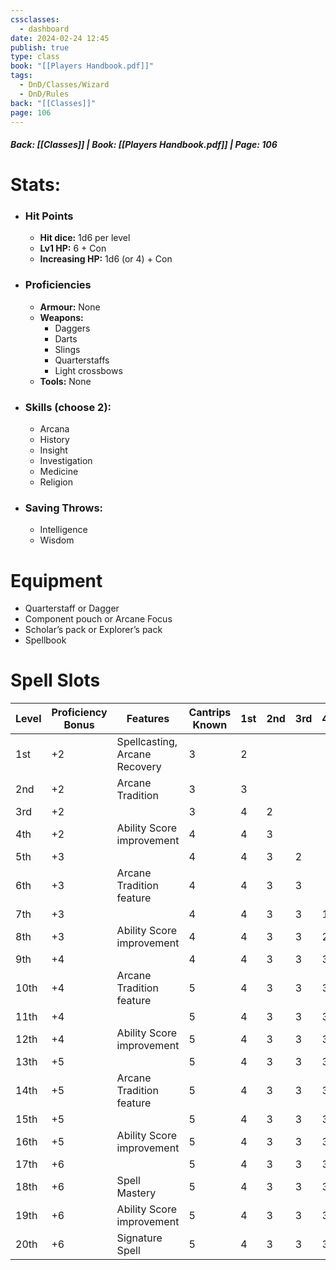 ```yaml
---
cssclasses:
  - dashboard
date: 2024-02-24 12:45
publish: true
type: class
book: "[[Players Handbook.pdf]]"
tags:
  - DnD/Classes/Wizard
  - DnD/Rules
back: "[[Classes]]"
page: 106
---
```

##### Back: [[Classes]] | Book: [[Players Handbook.pdf]] | Page: 106
 

# Stats:
- ### Hit Points
	- **Hit dice:** 1d6 per level
	- **Lv1 HP:**  6 + Con
	- **Increasing HP:** 1d6 (or 4) + Con
- ### Proficiencies
	- **Armour:** None
	- **Weapons:** 
		- Daggers
		- Darts
		- Slings
		- Quarterstaffs
		- Light crossbows
	- **Tools:** None
- ### Skills (choose 2):
	- Arcana
	- History
	- Insight
	- Investigation
	- Medicine
	- Religion
- ### Saving Throws:
	- Intelligence
	- Wisdom
# Equipment
- Quarterstaff or Dagger
- Component pouch or Arcane Focus
- Scholar’s pack or Explorer’s pack
- Spellbook

# Spell Slots

| Level | Proficiency Bonus | Features                      | Cantrips Known | 1st | 2nd | 3rd | 4th | 5th | 6th | 7th | 8th | 9th |
| ----- | ----------------- | ----------------------------- | -------------- | --- | --- | --- | --- | --- | --- | --- | --- | --- |
| 1st   | +2                | Spellcasting, Arcane Recovery | 3              | 2   |     |     |     |     |     |     |     |     |
| 2nd   | +2                | Arcane Tradition              | 3              | 3   |     |     |     |     |     |     |     |     |
| 3rd   | +2                |                               | 3              | 4   | 2   |     |     |     |     |     |     |     |
| 4th   | +2                | Ability Score improvement     | 4              | 4   | 3   |     |     |     |     |     |     |     |
| 5th   | +3                |                               | 4              | 4   | 3   | 2   |     |     |     |     |     |     |
| 6th   | +3                | Arcane Tradition feature      | 4              | 4   | 3   | 3   |     |     |     |     |     |     |
| 7th   | +3                |                               | 4              | 4   | 3   | 3   | 1   |     |     |     |     |     |
| 8th   | +3                | Ability Score improvement     | 4              | 4   | 3   | 3   | 2   |     |     |     |     |     |
| 9th   | +4                |                               | 4              | 4   | 3   | 3   | 3   | 1   |     |     |     |     |
| 10th  | +4                | Arcane Tradition feature      | 5              | 4   | 3   | 3   | 3   | 2   |     |     |     |     |
| 11th  | +4                |                               | 5              | 4   | 3   | 3   | 3   | 2   | 1   |     |     |     |
| 12th  | +4                | Ability Score improvement     | 5              | 4   | 3   | 3   | 3   | 2   | 1   |     |     |     |
| 13th  | +5                |                               | 5              | 4   | 3   | 3   | 3   | 2   | 1   | 1   |     |     |
| 14th  | +5                | Arcane Tradition feature      | 5              | 4   | 3   | 3   | 3   | 2   | 1   | 1   |     |     |
| 15th  | +5                |                               | 5              | 4   | 3   | 3   | 3   | 2   | 1   | 1   | 1   |     |
| 16th  | +5                | Ability Score improvement     | 5              | 4   | 3   | 3   | 3   | 2   | 1   | 1   | 1   |     |
| 17th  | +6                |                               | 5              | 4   | 3   | 3   | 3   | 2   | 1   | 1   | 1   | 1   |
| 18th  | +6                | Spell Mastery                 | 5              | 4   | 3   | 3   | 3   | 3   | 1   | 1   | 1   | 1   |
| 19th  | +6                | Ability Score improvement     | 5              | 4   | 3   | 3   | 3   | 3   | 2   | 1   | 1   | 1   |
| 20th  | +6                | Signature Spell               | 5              | 4   | 3   | 3   | 3   | 3   | 2   | 2   | 1   | 1   |

